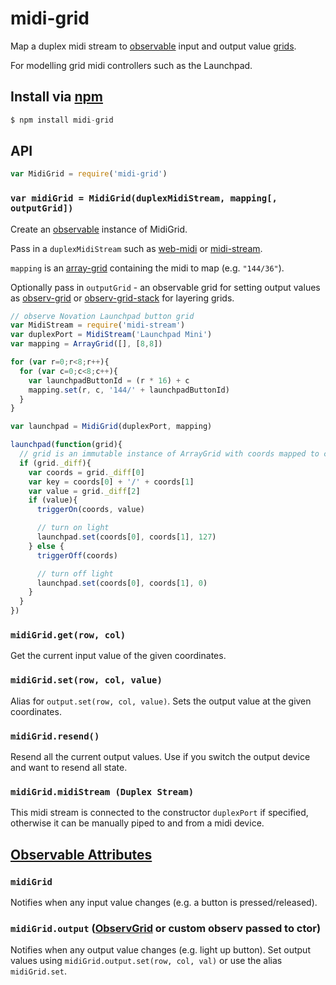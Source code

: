 midi-grid
===

Map a duplex midi stream to [observable](https://github.com/raynos/observ) input and output value [grids](https://github.com/mmckegg/observ-grid).

For modelling grid midi controllers such as the Launchpad.

## Install via [npm](https://npmjs.org/package/midi-grid)

```js
$ npm install midi-grid
```

## API

```js
var MidiGrid = require('midi-grid')
```

### `var midiGrid = MidiGrid(duplexMidiStream, mapping[, outputGrid])`

Create an [observable](https://github.com/mmckegg/observ-grid) instance of MidiGrid. 

Pass in a `duplexMidiStream` such as [web-midi](https://github.com/mmckegg/web-midi) or [midi-stream](https://github.com/mmckegg/midi-stream).

`mapping` is an [array-grid](https://github.com/mmckegg/array-grid) containing the midi to map (e.g. `"144/36"`).

Optionally pass in `outputGrid` - an observable grid for setting output values as [observ-grid](https://github.com/mmckegg/observ-grid) or [observ-grid-stack](https://github.com/mmckegg/observ-grid-stack) for layering grids.


```js
// observe Novation Launchpad button grid
var MidiStream = require('midi-stream')
var duplexPort = MidiStream('Launchpad Mini')
var mapping = ArrayGrid([], [8,8])

for (var r=0;r<8;r++){
  for (var c=0;c<8;c++){
    var launchpadButtonId = (r * 16) + c
    mapping.set(r, c, '144/' + launchpadButtonId)
  }
}

var launchpad = MidiGrid(duplexPort, mapping)

launchpad(function(grid){
  // grid is an immutable instance of ArrayGrid with coords mapped to current values
  if (grid._diff){
    var coords = grid._diff[0]
    var key = coords[0] + '/' + coords[1]
    var value = grid._diff[2]
    if (value){
      triggerOn(coords, value)

      // turn on light
      launchpad.set(coords[0], coords[1], 127)
    } else {
      triggerOff(coords)

      // turn off light
      launchpad.set(coords[0], coords[1], 0)
    }
  }
})
```

### `midiGrid.get(row, col)`

Get the current input value of the given coordinates.

### `midiGrid.set(row, col, value)`

Alias for `output.set(row, col, value)`. Sets the output value at the given coordinates.

### `midiGrid.resend()`

Resend all the current output values. Use if you switch the output device and want to resend all state.

### `midiGrid.midiStream (Duplex Stream)`

This midi stream is connected to the constructor `duplexPort` if specified, otherwise it can be manually piped to and from a midi device.

## [Observable Attributes](https://github.com/raynos/observ)

### `midiGrid`

Notifies when any input value changes (e.g. a button is pressed/released). 

### `midiGrid.output` ([ObservGrid](https://github.com/mmckegg/observ-grid) or custom observ passed to ctor)

Notifies when any output value changes (e.g. light up button). Set output values using `midiGrid.output.set(row, col, val)` or use the alias `midiGrid.set`.